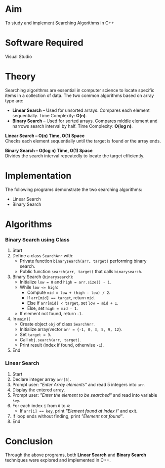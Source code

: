 # Aim  
To study and implement Searching Algorithms in C++  

# Software Required  
Visual Studio  

# Theory  
Searching algorithms are essential in computer science to locate specific items in a collection of data. The two common algorithms based on array type are:  

- **Linear Search** – Used for unsorted arrays. Compares each element sequentially. Time Complexity: **O(n)**.  
- **Binary Search** – Used for sorted arrays. Compares middle element and narrows search interval by half. Time Complexity: **O(log n)**.  

**Linear Search – O(n) Time, O(1) Space**  
Checks each element sequentially until the target is found or the array ends.  

**Binary Search – O(log n) Time, O(1) Space**  
Divides the search interval repeatedly to locate the target efficiently.  

# Implementation  
The following programs demonstrate the two searching algorithms:  
- Linear Search  
- Binary Search  

# Algorithms  

### Binary Search using Class  

1. Start  
2. Define a class `SearchArr` with:  
   - Private function `binarysearch(arr, target)` performing binary search.  
   - Public function `search(arr, target)` that calls `binarysearch`.  
3. Binary Search (`binarysearch`):  
   - Initialize `low = 0` and `high = arr.size() - 1`.  
   - While `low <= high`:  
     - Compute `mid = low + (high - low) / 2`.  
     - If `arr[mid] == target`, return `mid`.  
     - Else if `arr[mid] < target`, set `low = mid + 1`.  
     - Else, set `high = mid - 1`.  
   - If element not found, return `-1`.  
4. In `main()`  
   - Create object `obj` of class `SearchArr`.  
   - Initialize array/vector `arr = {-1, 0, 3, 5, 9, 12}`.  
   - Set `target = 9`.  
   - Call `obj.search(arr, target)`.  
   - Print result (index if found, otherwise `-1`).  
5. End  

### Linear Search  

1. Start  
2. Declare integer array `arr[5]`.  
3. Prompt user: *"Enter Array elements"* and read 5 integers into `arr`.  
4. Display the entered array.  
5. Prompt user: *"Enter the element to be searched"* and read into variable `key`.  
6. For each index `i` from `0` to `4`:  
   - If `arr[i] == key`, print *"Element found at index i"* and exit.  
7. If loop ends without finding, print *"Element not found"*.  
8. End  

# Conclusion  
Through the above programs, both **Linear Search** and **Binary Search** techniques were explored and implemented in C++.
